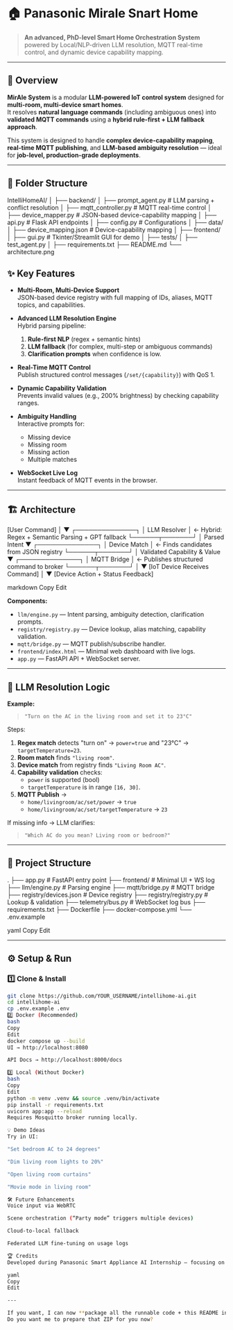 # 🏠 Panasonic Mirale Snart Home
> **An advanced, PhD-level Smart Home Orchestration System** powered by Local/NLP-driven LLM resolution, MQTT real-time control, and dynamic device capability mapping.

---

## 🚀 Overview
**MirAle System** is a modular **LLM-powered IoT control system** designed for **multi-room, multi-device smart homes**.  
It resolves **natural language commands** (including ambiguous ones) into **validated MQTT commands** using a **hybrid rule-first + LLM fallback approach**.

This system is designed to handle **complex device-capability mapping**, **real-time MQTT publishing**, and **LLM-based ambiguity resolution** — ideal for **job-level, production-grade deployments**.

---
## 📂 Folder Structure

IntelliHomeAI/
│
├── backend/
│   ├── prompt_agent.py        # LLM parsing + conflict resolution
│   ├── mqtt_controller.py     # MQTT real-time control
│   ├── device_mapper.py       # JSON-based device-capability mapping
│   ├── api.py                 # Flask API endpoints
│   ├── config.py              # Configurations
│
├── data/
│   ├── device_mapping.json    # Device-capability mapping
│
├── frontend/
│   ├── gui.py                 # Tkinter/Streamlit GUI for demo
│
├── tests/
│   ├── test_agent.py
│
├── requirements.txt
├── README.md
└── architecture.png
## ✨ Key Features
- **Multi-Room, Multi-Device Support**  
  JSON-based device registry with full mapping of IDs, aliases, MQTT topics, and capabilities.

- **Advanced LLM Resolution Engine**  
  Hybrid parsing pipeline:
  1. **Rule-first NLP** (regex + semantic hints)  
  2. **LLM fallback** (for complex, multi-step or ambiguous commands)  
  3. **Clarification prompts** when confidence is low.

- **Real-Time MQTT Control**  
  Publish structured control messages (`/set/{capability}`) with QoS 1.

- **Dynamic Capability Validation**  
  Prevents invalid values (e.g., 200% brightness) by checking capability ranges.

- **Ambiguity Handling**  
  Interactive prompts for:
  - Missing device
  - Missing room
  - Missing action
  - Multiple matches

- **WebSocket Live Log**  
  Instant feedback of MQTT events in the browser.

---

## 🏗 Architecture

[User Command]
│
▼
┌──────────────┐
│ LLM Resolver │ ← Hybrid: Regex + Semantic Parsing + GPT fallback
└──────┬───────┘
│ Parsed Intent
▼
┌──────────────┐
│ Device Match │ ← Finds candidates from JSON registry
└──────┬───────┘
│ Validated Capability & Value
▼
┌──────────────┐
│ MQTT Bridge │ ← Publishes structured command to broker
└──────┬───────┘
│
▼
[IoT Device Receives Command]
│
▼
[Device Action + Status Feedback]

markdown
Copy
Edit

**Components:**
- `llm/engine.py` — Intent parsing, ambiguity detection, clarification prompts.
- `registry/registry.py` — Device lookup, alias matching, capability validation.
- `mqtt/bridge.py` — MQTT publish/subscribe handler.
- `frontend/index.html` — Minimal web dashboard with live logs.
- `app.py` — FastAPI API + WebSocket server.

---

## 🧠 LLM Resolution Logic

**Example:**  
> `"Turn on the AC in the living room and set it to 23°C"`

Steps:
1. **Regex match** detects "turn on" → `power=true` and "23°C" → `targetTemperature=23`.
2. **Room match** finds `"living room"`.
3. **Device match** from registry finds `"Living Room AC"`.
4. **Capability validation** checks:
   - `power` is supported (bool)
   - `targetTemperature` is in range `[16, 30]`.
5. **MQTT Publish** →  
   - `home/livingroom/ac/set/power` → `true`  
   - `home/livingroom/ac/set/targetTemperature` → `23`

If missing info → LLM clarifies:  
> `"Which AC do you mean? Living room or bedroom?"`

---

## 📂 Project Structure
.
├── app.py # FastAPI entry point
├── frontend/ # Minimal UI + WS log
├── llm/engine.py # Parsing engine
├── mqtt/bridge.py # MQTT bridge
├── registry/devices.json # Device registry
├── registry/registry.py # Lookup & validation
├── telemetry/bus.py # WebSocket log bus
├── requirements.txt
├── Dockerfile
├── docker-compose.yml
└── .env.example

yaml
Copy
Edit

---

## ⚙️ Setup & Run

### 1️⃣ Clone & Install
```bash
git clone https://github.com/YOUR_USERNAME/intellihome-ai.git
cd intellihome-ai
cp .env.example .env
2️⃣ Docker (Recommended)
bash
Copy
Edit
docker compose up --build
UI → http://localhost:8080

API Docs → http://localhost:8000/docs

3️⃣ Local (Without Docker)
bash
Copy
Edit
python -m venv .venv && source .venv/bin/activate
pip install -r requirements.txt
uvicorn app:app --reload
Requires Mosquitto broker running locally.

💡 Demo Ideas
Try in UI:

"Set bedroom AC to 24 degrees"

"Dim living room lights to 20%"

"Open living room curtains"

"Movie mode in living room"

🛠 Future Enhancements
Voice input via WebRTC

Scene orchestration (“Party mode” triggers multiple devices)

Cloud-to-local fallback

Federated LLM fine-tuning on usage logs

🏆 Credits
Developed during Panasonic Smart Appliance AI Internship — focusing on LLM-driven complexity resolution and real-time IoT control.

yaml
Copy
Edit

---

If you want, I can now **package all the runnable code + this README into a ZIP** so you can upload to GitHub and show your manager in one go.  
Do you want me to prepare that ZIP for you now?

